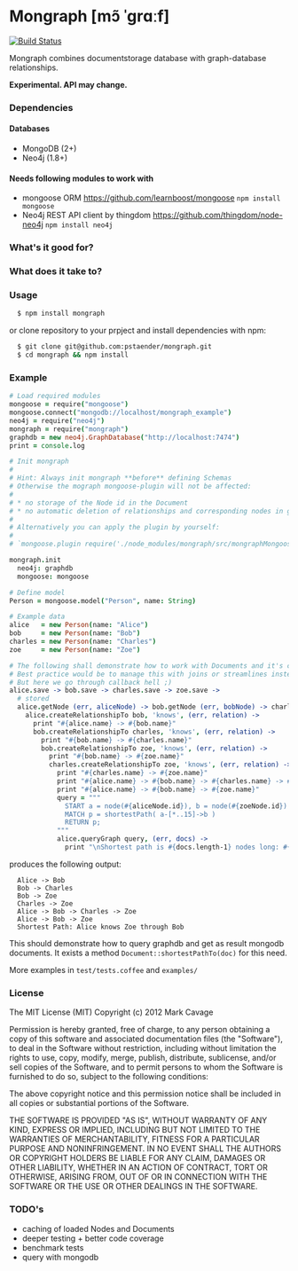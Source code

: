 Mongraph [mɔ̃ ˈɡrɑːf]
========

[![Build Status](https://api.travis-ci.org/pstaender/mongraph.png)](https://travis-ci.org/pstaender/mongraph)

Mongraph combines documentstorage database with graph-database relationships.

**Experimental. API may change.**

### Dependencies

#### Databases

* MongoDB (2+)
* Neo4j (1.8+)

#### Needs following modules to work with

* mongoose ORM <https://github.com/learnboost/mongoose> `npm install mongoose`
* Neo4j REST API client by thingdom <https://github.com/thingdom/node-neo4j> `npm install neo4j`

### What's it good for?

### What does it take to?



### Usage

```sh
  $ npm install mongraph
```

or clone repository to your prpject and install dependencies with npm:

```sh
  $ git clone git@github.com:pstaender/mongraph.git
  $ cd mongraph && npm install
```

### Example 

```coffeescript
# Load required modules
mongoose = require("mongoose")
mongoose.connect("mongodb://localhost/mongraph_example")
neo4j = require("neo4j")
mongraph = require("mongraph")
graphdb = new neo4j.GraphDatabase("http://localhost:7474")
print = console.log

# Init mongraph
#
# Hint: Always init mongraph **before** defining Schemas
# Otherwise the mograph mongoose-plugin will not be affected:
#
# * no storage of the Node id in the Document
# * no automatic deletion of relationships and corresponding nodes in graphdb
# 
# Alternatively you can apply the plugin by yourself:
# 
# `mongoose.plugin require('./node_modules/mongraph/src/mongraphMongoosePlugin')`

mongraph.init
  neo4j: graphdb
  mongoose: mongoose

# Define model
Person = mongoose.model("Person", name: String)

# Example data
alice   = new Person(name: "Alice")
bob     = new Person(name: "Bob")
charles = new Person(name: "Charles")
zoe     = new Person(name: "Zoe")

# The following shall demonstrate how to work with Documents and it's corresponding Nodes
# Best practice would be to manage this with joins or streamlines instead of seperate callbacks
# But here we go through callback hell ;)
alice.save -> bob.save -> charles.save -> zoe.save ->
  # stored
  alice.getNode (err, aliceNode) -> bob.getNode (err, bobNode) -> charles.getNode (err, charlesNode) -> zoe.getNode (err, zoeNode) ->
    alice.createRelationshipTo bob, 'knows', (err, relation) ->
      print "#{alice.name} -> #{bob.name}"
      bob.createRelationshipTo charles, 'knows', (err, relation) ->
        print "#{bob.name} -> #{charles.name}"
        bob.createRelationshipTo zoe, 'knows', (err, relation) ->
          print "#{bob.name} -> #{zoe.name}"
          charles.createRelationshipTo zoe, 'knows', (err, relation) ->
            print "#{charles.name} -> #{zoe.name}"
            print "#{alice.name} -> #{bob.name} -> #{charles.name} -> #{zoe.name}"
            print "#{alice.name} -> #{bob.name} -> #{zoe.name}"
            query = """
              START a = node(#{aliceNode.id}), b = node(#{zoeNode.id}) 
              MATCH p = shortestPath( a-[*..15]->b )
              RETURN p;
            """
            alice.queryGraph query, (err, docs) ->
              print "\nShortest path is #{docs.length-1} nodes long: #{docs[0].name} knows #{docs[2].name} through #{docs[1].name}"

```

produces the following output:

```
  Alice -> Bob
  Bob -> Charles
  Bob -> Zoe
  Charles -> Zoe
  Alice -> Bob -> Charles -> Zoe
  Alice -> Bob -> Zoe
  Shortest Path: Alice knows Zoe through Bob
```

This should demonstrate how to query graphdb and get as result mongodb documents. It exists a method `Document::shortestPathTo(doc)` for this need.

More examples in `test/tests.coffee` and `examples/`

### License

The MIT License (MIT) Copyright (c) 2012 Mark Cavage

Permission is hereby granted, free of charge, to any person obtaining a copy of this software and associated documentation files (the "Software"), to deal in the Software without restriction, including without limitation the rights to use, copy, modify, merge, publish, distribute, sublicense, and/or sell copies of the Software, and to permit persons to whom the Software is furnished to do so, subject to the following conditions:

The above copyright notice and this permission notice shall be included in all copies or substantial portions of the Software.

THE SOFTWARE IS PROVIDED "AS IS", WITHOUT WARRANTY OF ANY KIND, EXPRESS OR IMPLIED, INCLUDING BUT NOT LIMITED TO THE WARRANTIES OF MERCHANTABILITY, FITNESS FOR A PARTICULAR PURPOSE AND NONINFRINGEMENT. IN NO EVENT SHALL THE AUTHORS OR COPYRIGHT HOLDERS BE LIABLE FOR ANY CLAIM, DAMAGES OR OTHER LIABILITY, WHETHER IN AN ACTION OF CONTRACT, TORT OR OTHERWISE, ARISING FROM, OUT OF OR IN CONNECTION WITH THE SOFTWARE OR THE USE OR OTHER DEALINGS IN THE SOFTWARE.

### TODO's

* caching of loaded Nodes and Documents
* deeper testing + better code coverage
* benchmark tests
* query with mongodb
